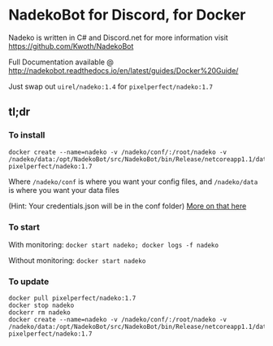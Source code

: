 # NadekoBot for Discord, for Docker
Nadeko is written in C# and Discord.net for more information visit https://github.com/Kwoth/NadekoBot

Full Documentation available @ http://nadekobot.readthedocs.io/en/latest/guides/Docker%20Guide/

Just swap out `uirel/nadeko:1.4` for `pixelperfect/nadeko:1.7`

## tl;dr

### To install

    docker create --name=nadeko -v /nadeko/conf/:/root/nadeko -v /nadeko/data:/opt/NadekoBot/src/NadekoBot/bin/Release/netcoreapp1.1/data pixelperfect/nadeko:1.7
    
Where `/nadeko/conf` is where you want your config files, and `/nadeko/data` is where you want your data files

(Hint: Your credentials.json will be in the conf folder) [More on that here](http://nadekobot.readthedocs.io/en/latest/JSON%20Explanations/)

### To start

With monitoring: `docker start nadeko; docker logs -f nadeko`

Without monitoring: `docker start nadeko`

### To update

    docker pull pixelperfect/nadeko:1.7
    docker stop nadeko
    dockerr rm nadeko
    docker create --name=nadeko -v /nadeko/conf/:/root/nadeko -v /nadeko/data:/opt/NadekoBot/src/NadekoBot/bin/Release/netcoreapp1.1/data pixelperfect/nadeko:1.7
    
